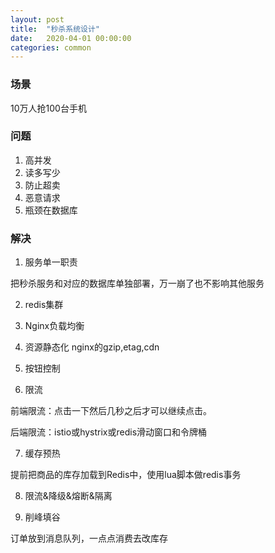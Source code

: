 ```yaml
---
layout: post
title:  "秒杀系统设计"
date:   2020-04-01 00:00:00
categories: common
---
```


<!--more-->

### 场景
10万人抢100台手机

### 问题
1) 高并发
2) 读多写少
3) 防止超卖
4) 恶意请求
5) 瓶颈在数据库

### 解决
1) 服务单一职责

把秒杀服务和对应的数据库单独部署，万一崩了也不影响其他服务

2) redis集群

3) Nginx负载均衡

4) 资源静态化
nginx的gzip,etag,cdn

5) 按钮控制

6) 限流

前端限流：点击一下然后几秒之后才可以继续点击。

后端限流：istio或hystrix或redis滑动窗口和令牌桶

7) 缓存预热

提前把商品的库存加载到Redis中，使用lua脚本做redis事务

8) 限流&降级&熔断&隔离

9) 削峰填谷

订单放到消息队列，一点点消费去改库存